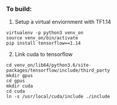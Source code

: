 ### To build:

1. Setup a virtual enviornment with TF1.14

```
virtualenv -p python3 venv_on
source venv_on/bin/activate
pip install tensorflow==1.14
```
2. Link cuda to tensorflow

```
cd venv_on/lib64/python3.6/site-packages/tensorflow/include/third_party
mkdir gpus
cd gpus
mkdir cuda
cd cuda
ln -s /usr/local/cuda/include ./include
```

